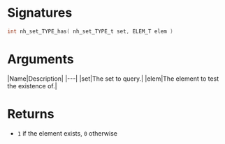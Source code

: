 <!-- start reference -->

# Signatures

```c
int nh_set_TYPE_has( nh_set_TYPE_t set, ELEM_T elem )
```

# Arguments

|Name|Description|
|---|
|set|The set to query.|
|elem|The element to test the existence of.|

# Returns

- `1` if the element exists, `0` otherwise

<!-- end reference -->
